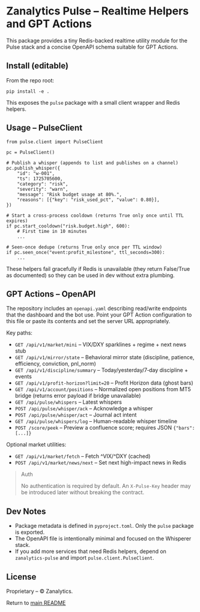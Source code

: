 # Zanalytics Pulse – Realtime Helpers and GPT Actions

This package provides a tiny Redis-backed realtime utility module for the Pulse stack and a concise OpenAPI schema suitable for GPT Actions.

## Install (editable)

From the repo root:

```
pip install -e .
```

This exposes the `pulse` package with a small client wrapper and Redis helpers.

## Usage – PulseClient

```
from pulse.client import PulseClient

pc = PulseClient()

# Publish a whisper (appends to list and publishes on a channel)
pc.publish_whisper({
    "id": "w-001",
    "ts": 1725705600,
    "category": "risk",
    "severity": "warn",
    "message": "Risk budget usage at 80%.",
    "reasons": [{"key": "risk_used_pct", "value": 0.80}],
})

# Start a cross-process cooldown (returns True only once until TTL expires)
if pc.start_cooldown("risk.budget.high", 600):
    # First time in 10 minutes
    ...

# Seen-once dedupe (returns True only once per TTL window)
if pc.seen_once("event:profit_milestone", ttl_seconds=300):
    ...
```

These helpers fail gracefully if Redis is unavailable (they return False/True as documented) so they can be used in dev without extra plumbing.

## GPT Actions – OpenAPI

The repository includes an `openapi.yaml` describing read/write endpoints that the dashboard and the bot use. Point your GPT Action configuration to this file or paste its contents and set the server URL appropriately.

Key paths:

- `GET /api/v1/market/mini` – VIX/DXY sparklines + regime + next news stub
- `GET /api/v1/mirror/state` – Behavioral mirror state (discipline, patience, efficiency, conviction, pnl_norm)
- `GET /api/v1/discipline/summary` – Today/yesterday/7‑day discipline + events
- `GET /api/v1/profit-horizon?limit=20` – Profit Horizon data (ghost bars)
- `GET /api/v1/account/positions` – Normalized open positions from MT5 bridge (returns error payload if bridge unavailable)
- `GET /api/pulse/whispers` – Latest whispers
- `POST /api/pulse/whisper/ack` – Acknowledge a whisper
- `POST /api/pulse/whisper/act` – Journal act intent
- `GET /api/pulse/whispers/log` – Human-readable whisper timeline
- `POST /score/peek` – Preview a confluence score; requires JSON `{"bars": [...]}`

Optional market utilities:

- `GET /api/v1/market/fetch` – Fetch ^VIX/^DXY (cached)
- `POST /api/v1/market/news/next` – Set next high-impact news in Redis

> Auth
>
> No authentication is required by default. An `X-Pulse-Key` header may be introduced later without breaking the contract.

## Dev Notes

- Package metadata is defined in `pyproject.toml`. Only the `pulse` package is exported.
- The OpenAPI file is intentionally minimal and focused on the Whisperer stack.
- If you add more services that need Redis helpers, depend on `zanalytics-pulse` and import `pulse.client.PulseClient`.

## License

Proprietary – © Zanalytics.


Return to [main README](README.md)
